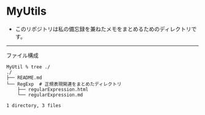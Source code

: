 # MyUtils

- このリポジトリは私の備忘録を兼ねたメモをまとめるためのディレクトリです。

---

ファイル構成

```shell
MyUtil % tree ./
./
├── README.md
└── RegExp  # 正規表現関連をまとめたディレクトリ
    ├── regularExpression.html
    └── regularExpression.md

1 directory, 3 files

```
